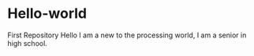 # Hello-world
First Repository 
Hello I am a new to the processing world, I am a senior in high school.  
